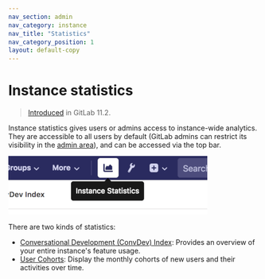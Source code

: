 ```yaml
---
nav_section: admin
nav_category: instance
nav_title: "Statistics"
nav_category_position: 1
layout: default-copy
---
```


# Instance statistics

> [Introduced](https://gitlab.com/gitlab-org/gitlab-ce/issues/41416)
in GitLab 11.2.

Instance statistics gives users or admins access to instance-wide analytics.
They are accessible to all users by default (GitLab admins can restrict its
visibility in the [admin area](../admin_area/settings/usage_statistics.md)),
and can be accessed via the top bar.

![Instance Statistics button](img/instance_statistics_button.png)

There are two kinds of statistics:

- [Conversational Development (ConvDev) Index](convdev.md): Provides an overview of your entire instance's feature usage.
- [User Cohorts](user_cohorts.md): Display the monthly cohorts of new users and their activities over time.

